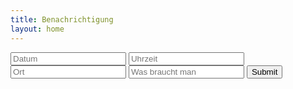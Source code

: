 ```yaml
---
title: Benachrichtigung
layout: home
---
```

<html>
    <body>
        <input type="text" placeholder="Datum" id="datumhtml">
        <input type="text" placeholder="Uhrzeit" id="zeithtml">
        <input type="text" placeholder="Ort" id="orthtml">
        <input type="text" placeholder="Was braucht man" id="sachenhtml">
        <input type="submit" onclick="notificationout()">
        <script>

        function notificationout() {

            let datum = document.getElementById("datumhtml").value;
            let uhrzeit = document.getElementById("zeithtml").value;
            let ort = document.getElementById("orthtml").value;
            let sachen = document.getElementById("sachenhtml").value;
            let texttext = "Hey der nächste TC findet am " + datum + " um " + uhrzeit + " statt, der Ort ist " + ort + " und ihr müsst " + sachen + " mitbringen, wir freuen uns."


            console.log("datum: " + datum);
            console.log("zeit: " + uhrzeit);
            console.log("ort: " + ort);
            console.log("sachen: " + sachen);
            console.log("wird gesendet")
            console.log("Definierter Text: " + texttext)

            const Notify = new Notification('Der nächste TC',{
                body: (texttext),
                icon: '.icon.png'
            });
            console.log("Wurde gesendet");
        }
    
        </script>
    </body>
</html>
